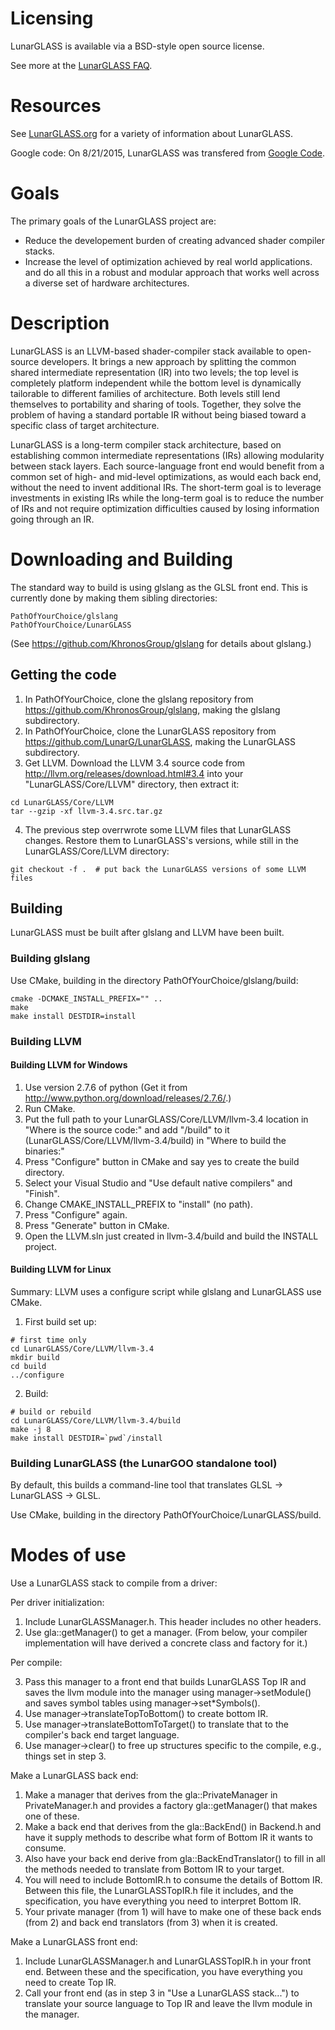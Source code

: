 # Licensing
 
LunarGLASS is available via a BSD-style open source license.

See more at the [LunarGLASS FAQ](http://www.lunarglass.org/faq).

# Resources

See [LunarGLASS.org](http://www.lunarglass.org/) for a variety of information about LunarGLASS.

Google code: On 8/21/2015, LunarGLASS was transfered from [Google Code](https://code.google.com/p/lunarglass/).

# Goals

The primary goals of the LunarGLASS project are:

* Reduce the developement burden of creating advanced shader compiler stacks.
* Increase the level of optimization achieved by real world applications.
and do all this in a robust and modular approach that works well across a diverse set of hardware architectures.

# Description

LunarGLASS is an LLVM-based shader-compiler stack available to open-source developers. It brings a new approach by splitting the common shared intermediate representation (IR) into two levels; the top level is completely platform independent while the bottom level is dynamically tailorable to different families of architecture. Both levels still lend themselves to portability and sharing of tools. Together, they solve the problem of having a standard portable IR without being biased toward a specific class of target architecture.

LunarGLASS is a long-term compiler stack architecture, based on establishing common intermediate representations (IRs) allowing modularity between stack layers. Each source-language front end would benefit from a common set of high- and mid-level optimizations, as would each back end, without the need to invent additional IRs. The short-term goal is to leverage investments in existing IRs while the long-term goal is to reduce the number of IRs and not require optimization difficulties caused by losing information going through an IR.

# Downloading and Building

The standard way to build is using glslang as the GLSL front end.  This is currently done by making them sibling directories:

```
PathOfYourChoice/glslang
PathOfYourChoice/LunarGLASS
```

(See https://github.com/KhronosGroup/glslang for details about glslang.)

## Getting the code

1. In PathOfYourChoice, clone the glslang repository from https://github.com/KhronosGroup/glslang, making the glslang subdirectory.
2. In PathOfYourChoice, clone the LunarGLASS repository from https://github.com/LunarG/LunarGLASS, making the LunarGLASS subdirectory.
3. Get LLVM.  Download the LLVM 3.4 source code from http://llvm.org/releases/download.html#3.4 into your "LunarGLASS/Core/LLVM" directory, then extract it:

  ```
  cd LunarGLASS/Core/LLVM
  tar --gzip -xf llvm-3.4.src.tar.gz
  ```

4. The previous step overrwrote some LLVM files that LunarGLASS changes.  Restore them to LunarGLASS's versions, while still in the LunarGLASS/Core/LLVM directory:

  ```
  git checkout -f .  # put back the LunarGLASS versions of some LLVM files
  ```

## Building

LunarGLASS must be built after glslang and LLVM have been built.

### Building glslang

Use CMake, building in the directory PathOfYourChoice/glslang/build:
  
  ```
  cmake -DCMAKE_INSTALL_PREFIX="" ..
  make
  make install DESTDIR=install
  ```

### Building LLVM

#### Building LLVM for Windows

1. Use version 2.7.6 of python (Get it from http://www.python.org/download/releases/2.7.6/.)
2. Run CMake.
3. Put the full path to your LunarGLASS/Core/LLVM/llvm-3.4 location in "Where is the source code:" and add "/build" to it (LunarGLASS/Core/LLVM/llvm-3.4/build) in "Where to build the binaries:"
4. Press "Configure" button in CMake and say yes to create the build directory.
5. Select your Visual Studio and "Use default native compilers" and "Finish".
6. Change CMAKE_INSTALL_PREFIX to "install" (no path).
7. Press "Configure" again.
8. Press "Generate" button in CMake.
9. Open the LLVM.sln just created in llvm-3.4/build and build the INSTALL project.

#### Building LLVM for Linux

Summary:  LLVM uses a configure script while glslang and LunarGLASS use CMake.

1. First build set up:
 
  ```
  # first time only
  cd LunarGLASS/Core/LLVM/llvm-3.4
  mkdir build
  cd build
  ../configure
  ```

2. Build:

  ```
  # build or rebuild
  cd LunarGLASS/Core/LLVM/llvm-3.4/build
  make -j 8
  make install DESTDIR=`pwd`/install
  ```
  
### Building LunarGLASS (the LunarGOO standalone tool)

By default, this builds a command-line tool that translates GLSL -> LunarGLASS -> GLSL.

Use CMake, building in the directory PathOfYourChoice/LunarGLASS/build.

# Modes of use

Use a LunarGLASS stack to compile from a driver:

Per driver initialization:

1. Include LunarGLASSManager.h.  This header includes no other headers.
2. Use gla::getManager() to get a manager.  (From below, your compiler 
implementation will have derived a concrete class and factory for
it.)

Per compile:
 
 3. Pass this manager to a front end that builds LunarGLASS Top IR and 
    saves the llvm module into the manager using manager->setModule()
    and saves symbol tables using manager->set*Symbols().
 4. Use manager->translateTopToBottom() to create bottom IR.
 5. Use manager->translateBottomToTarget() to translate that to the
    compiler's back end target language.
 6. Use manager->clear() to free up structures specific to the 
    compile, e.g., things set in step 3.

Make a LunarGLASS back end:

 1. Make a manager that derives from the gla::PrivateManager in 
    PrivateManager.h and provides a factory gla::getManager()
    that makes one of these.
 2. Make a back end that derives from the gla::BackEnd()
    in Backend.h and have it supply methods to describe what form
    of Bottom IR it wants to consume.
 3. Also have your back end derive from gla::BackEndTranslator()
    to fill in all the methods needed to translate from Bottom IR
    to your target.  
 4. You will need to include BottomIR.h to consume the details of 
    Bottom IR.  Between this file, the LunarGLASSTopIR.h file it
    includes, and the specification, you have everything you need
    to interpret Bottom IR.
 5. Your private manager (from 1) will have to make one of these
    back ends (from 2) and back end translators (from 3) when it 
    is created.

Make a LunarGLASS front end:

 1. Include LunarGLASSManager.h and LunarGLASSTopIR.h in your 
    front end.  Between these and the specification, you have
    everything you need to create Top IR.
 2. Call your front end (as in step 3 in "Use a LunarGLASS 
    stack...") to translate your source language to Top IR
    and leave the llvm module in the manager.
